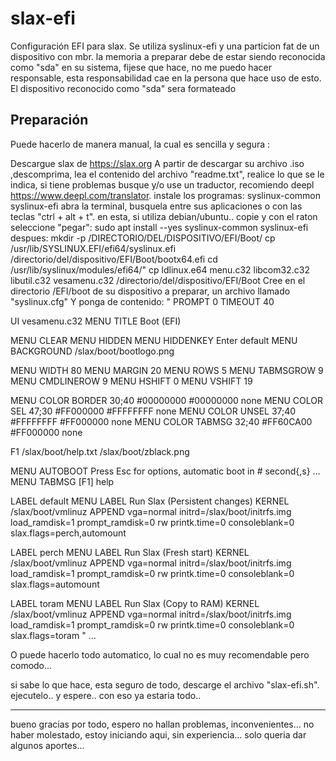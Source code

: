 # slax-efi
Configuración EFI para slax.
Se utiliza syslinux-efi y una particion fat de un dispositivo con mbr.
la memoria a preparar debe de estar siendo reconocida como "sda" en su sistema, fijese que hace, no me puedo hacer responsable, esta responsabilidad cae en la persona que hace uso de esto.
El dispositivo reconocido como "sda" sera formateado

## Preparación
Puede hacerlo de manera manual, la cual es sencilla y segura :

Descargue slax de https://slax.org
A partir de descargar su archivo .iso ,descomprima, lea el contenido del archivo "readme.txt", realice lo que se le indica, si tiene problemas busque y/o use un traductor, recomiendo deepl https://www.deepl.com/translator.
instale los programas: syslinux-common syslinux-efi
abra la terminal, busquela entre sus aplicaciones o con las teclas "ctrl + alt + t".
en esta, si utiliza debian/ubuntu.. copie y con el raton seleccione "pegar": sudo apt install --yes syslinux-common syslinux-efi
despues:
mkdir -p /DIRECTORIO/DEL/DISPOSITIVO/EFI/Boot/
cp /usr/lib/SYSLINUX.EFI/efi64/syslinux.efi /directorio/del/dispositivo/EFI/Boot/bootx64.efi
cd /usr/lib/syslinux/modules/efi64/"
cp ldlinux.e64 menu.c32 libcom32.c32 libutil.c32 vesamenu.c32 /directorio/del/dispositivo/EFI/Boot
Cree en el directorio /EFI/boot de su dispositivo a preparar, un archivo llamado "syslinux.cfg"
Y  ponga de contenido:
"
PROMPT 0
TIMEOUT 40

UI vesamenu.c32
MENU TITLE Boot (EFI)

MENU CLEAR
MENU HIDDEN
MENU HIDDENKEY Enter default
MENU BACKGROUND /slax/boot/bootlogo.png

MENU WIDTH 80
MENU MARGIN 20
MENU ROWS 5
MENU TABMSGROW 9
MENU CMDLINEROW 9
MENU HSHIFT 0
MENU VSHIFT 19

MENU COLOR BORDER  30;40      #00000000 #00000000 none
MENU COLOR SEL     47;30      #FF000000 #FFFFFFFF none
MENU COLOR UNSEL   37;40      #FFFFFFFF #FF000000 none
MENU COLOR TABMSG  32;40      #FF60CA00 #FF000000 none

F1 /slax/boot/help.txt /slax/boot/zblack.png

MENU AUTOBOOT Press Esc for options, automatic boot in # second{,s} ...
MENU TABMSG [F1] help     

LABEL default
MENU LABEL Run Slax (Persistent changes)
KERNEL /slax/boot/vmlinuz
APPEND vga=normal initrd=/slax/boot/initrfs.img load_ramdisk=1 prompt_ramdisk=0 rw printk.time=0 consoleblank=0 slax.flags=perch,automount

LABEL perch
MENU LABEL Run Slax (Fresh start)
KERNEL /slax/boot/vmlinuz
APPEND vga=normal initrd=/slax/boot/initrfs.img load_ramdisk=1 prompt_ramdisk=0 rw printk.time=0 consoleblank=0 slax.flags=automount

LABEL toram
MENU LABEL Run Slax (Copy to RAM)
KERNEL /slax/boot/vmlinuz
APPEND vga=normal initrd=/slax/boot/initrfs.img load_ramdisk=1 prompt_ramdisk=0 rw printk.time=0 consoleblank=0 slax.flags=toram
"
...

O puede hacerlo todo automatico, lo cual no es muy recomendable pero comodo...

si sabe lo que hace, esta seguro de todo, descarge el archivo "slax-efi.sh".
ejecutelo..
y espere..
con eso ya estaria todo..

---------------------------------

bueno gracias por todo, espero no hallan problemas, inconvenientes...
no haber molestado, estoy iniciando aqui, sin experiencia...
solo queria dar algunos aportes...
